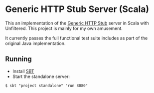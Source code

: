 Generic HTTP Stub Server (Scala)
================================

This an implementation of the [Generic HTTP Stub](http://github.com/sensis/http-stub-server) server in Scala with Unfiltered. This project is mainly for my own amusement. 

It currently passes the full functional test suite includes as part of the original Java implementation.

Running
-------

* Install [SBT](http://www.scala-sbt.org/)
* Start the standalone server:

```
$ sbt "project standalone" "run 8080"
```

